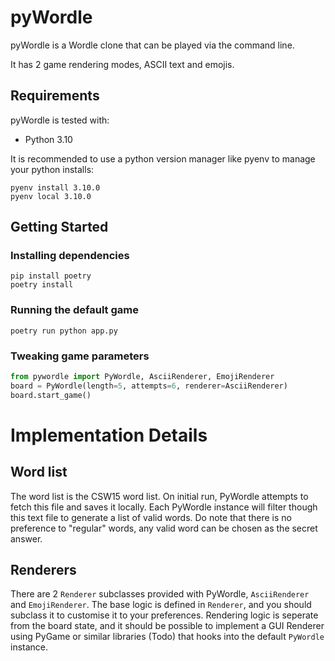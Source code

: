 # pyWordle

pyWordle is a Wordle clone that can be played via the command line.

It has 2 game rendering modes, ASCII text and emojis.

## Requirements

pyWordle is tested with:

- Python 3.10

It is recommended to use a python version manager like pyenv to manage your python installs:

```shell
pyenv install 3.10.0
pyenv local 3.10.0
```

## Getting Started

### Installing dependencies

```shell
pip install poetry
poetry install
```

### Running the default game

```shell
poetry run python app.py
```

### Tweaking game parameters

```python
from pywordle import PyWordle, AsciiRenderer, EmojiRenderer
board = PyWordle(length=5, attempts=6, renderer=AsciiRenderer)
board.start_game()
```

# Implementation Details

## Word list

The word list is the CSW15 word list. On initial run, PyWordle attempts to fetch this file and saves it locally. Each PyWordle instance will filter though this text file to generate a list of valid words. Do note that there is no preference to "regular" words, any valid word can be chosen as the secret answer.

## Renderers

There are 2 `Renderer` subclasses provided with PyWordle, `AsciiRenderer` and `EmojiRenderer`. The base logic is defined in `Renderer`, and you should subclass it to customise it to your preferences. Rendering logic is seperate from the board state, and it should be possible to implement a GUI Renderer using PyGame or similar libraries (Todo) that hooks into the default `PyWordle` instance.

